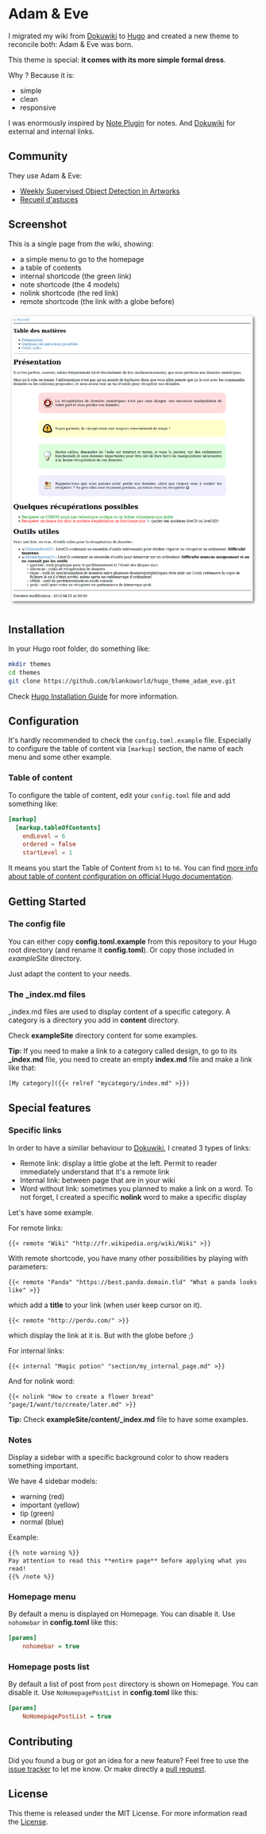 # Adam & Eve

I migrated my wiki from [Dokuwiki](https://www.dokuwiki.org/) to [Hugo](http://gohugo.io/) and created a new theme to reconcile both: Adam & Eve was born.

This theme is special: **it comes with its more simple formal dress**.

Why ? Because it is:

  * simple
  * clean
  * responsive

I was enormously inspired by [Note Plugin](https://www.dokuwiki.org/plugin:note) for notes. And [Dokuwiki](https://www.dokuwiki.org/) for external and internal links.

## Community

They use Adam & Eve:

  * [Weekly Supervised Object Detection in Artworks](https://wsoda.telecom-paristech.fr)
  * [Recueil d'astuces](https://olivier.dossmann.net/wiki/)

## Screenshot

This is a single page from the wiki, showing:

  * a simple menu to go to the homepage
  * a table of contents
  * internal shortcode (the green link)
  * note shortcode (the 4 models)
  * nolink shortcode (the red link)
  * remote shortcode (the link with a globe before)

![A single page from the Wiki](https://raw.githubusercontent.com/blankoworld/hugo_theme_adam_eve/master/images/single_page.png)

## Installation

In your Hugo root folder, do something like:

```bash
mkdir themes
cd themes
git clone https://github.com/blankoworld/hugo_theme_adam_eve.git
```

Check [Hugo Installation Guide](https://gohugo.io/getting-started/installing/) for more information.

## Configuration

It's hardly recommended to check the `config.toml.example` file. Especially to configure the table of content via `[markup]` section, the name of each menu and some other example.

### Table of content

To configure the table of content, edit your `config.toml` file and add something like:

```toml
[markup]
  [markup.tableOfContents]
    endLevel = 6
    ordered = false
    startLevel = 1
```

It means you start the Table of Content from `h1` to `h6`. You can find [more info about table of content configuration on official Hugo documentation](https://gohugo.io/getting-started/configuration-markup/#table-of-contents).

## Getting Started

### The config file

You can either copy **config.toml.example** from this repository to your Hugo root directory (and rename it **config.toml**). Or copy those included in *exampleSite* directory.

Just adapt the content to your needs.

### The _index.md files

_index.md files are used to display content of a specific category. A category is a directory you add in **content** directory.

Check **exampleSite** directory content for some examples.

**Tip:** If you need to make a link to a category called design, to go to its **_index.md** file, you need to create an empty **index.md** file and make a link like that: 

```
[My category]({{< relref "mycategory/index.md" >}})
```

## Special features

### Specific links

In order to have a similar behaviour to [Dokuwiki](https://www.dokuwiki.org/), I created 3 types of links:

  * Remote link: display a little globe at the left. Permit to reader immediately understand that it's a remote link
  * Internal link: between page that are in your wiki
  * Word without link: sometimes you planned to make a link on a word. To not forget, I created a specific **nolink** word to make a specific display

Let's have some example.

For remote links:

```
{{< remote "Wiki" "http://fr.wikipedia.org/wiki/Wiki" >}}
```

With remote shortcode, you have many other possibilities by playing with parameters:

```
{{< remote "Panda" "https://best.panda.domain.tld" "What a panda looks like" >}}
```

which add a **title** to your link (when user keep cursor on it).

```
{{< remote "http://perdu.com/" >}}
```

which display the link at it is. But with the globe before ;)

For internal links:

```
{{< internal "Magic potion" "section/my_internal_page.md" >}}
```

And for nolink word:

```
{{< nolink "How to create a flower bread" "page/I/want/to/create/later.md" >}}
```

**Tip:** Check **exampleSite/content/_index.md** file to have some examples.

### Notes

Display a sidebar with a specific background color to show readers something important.

We have 4 sidebar models:

  * warning (red)
  * important (yellow)
  * tip (green)
  * normal (blue)

Example:

```
{{% note warning %}}
Pay attention to read this **entire page** before applying what you read!
{{% /note %}}
```

### Homepage menu

By default a menu is displayed on Homepage. You can disable it. Use `nohomebar` in **config.toml** like this:

```ini
[params]
    nohomebar = true
```

### Homepage posts list

By default a list of post from `post` directory is shown on Homepage. You can disable it. Use `NoHomepagePostList` in **config.toml** like this:

```ini
[params]
    NoHomepagePostList = true
```

## Contributing

Did you found a bug or got an idea for a new feature? Feel free to use the [issue tracker](//github.com/blankoworld/hugo_theme_adam_eve/issues) to let me know. Or make directly a [pull request](//github.com/blankoworld/hugo_theme_adam_eve/pulls).

## License

This theme is released under the MIT License. For more information read the [License](//github.com/blankoworld/hugo_theme_adam_eve/blob/master/LICENSE.md).
